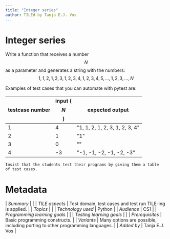```yaml
---
title: "Integer series"
author: TILEd by Tanja E.J. Vos
...
```


# Integer series

Write a function that receives a number $$N$$ as a parameter and
generates a string with the numbers: $$1, 1, 2, 1, 2, 3, 1, 2, 3, 4, 1, 2, 3, 4, 5, ... , 1, 2, 3, ... , N$$

Examples of test cases that you can automate with pytest are:

**testcase number** |  **input ($$N$$)**  | **expected output**
----------------- |------------- |-----------------------------------
1              |   4         |    "1, 1, 2, 1, 2, 3, 1, 2, 3, 4"
2            |     1       |      "1"
3            |     0       |      ""
4             |    -3      |      "-1, -1, -2, -1, -2, -3"

```testruntile
Insist that the students test their programs by giving them a table
of test cases.
```


# Metadata

| *Summary*                     |  |
| *TILE aspects*                | Test domain, test cases and test run TILE-ing is applied. |
| *Topics*                      |  |
| *Technology used*             | Python |
| *Audience*                    | CS1 |
| *Programming learning goals*  |  |
| *Testing learning goals*      |  |
| *Prerequisites*               | Basic programming constructs. |
| *Variants*                    | Many options are possible, including porting to other programming languages. | 
| *Added by*                    | Tanja E.J. Vos |   

